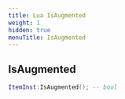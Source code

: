 ```yaml
---
title: Lua IsAugmented
weight: 1
hidden: true
menuTitle: IsAugmented
---
```

## IsAugmented
```lua
ItemInst:IsAugmented(); -- bool
```